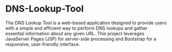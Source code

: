 # DNS-Lookup-Tool
The DNS Lookup Tool is a web-based application designed to provide users with a simple and efficient way to perform DNS lookups and gather essential information about any given URL. This project leverages JavaServer Pages (JSP) for server-side processing and Bootstrap for a responsive, user-friendly interface.
